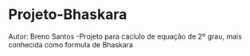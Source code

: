 # Projeto-Bhaskara
Autor: Breno Santos
-Projeto para caclulo de equação de 2º grau, mais conhecida como formula de Bhaskara
